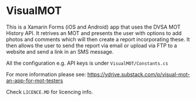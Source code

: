 # VisualMOT

This is a Xamarin Forms (iOS and Android) app that uses the DVSA MOT History API. It retrives an MOT and presents the user with options to add photos and comments which will then create a report incorporating these. It then allows the user to send the report via email or upload via FTP to a website and send a link in an SMS message.

All the configuration e.g. API keys is under `VisualMOT/Constants.cs`

For more information please see:
https://ydrive.substack.com/p/visual-mot-an-app-for-mot-testers

Check `LICENCE.MD` for licencing info.
